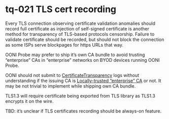 # tq-021 TLS cert recording

Every TLS connection observing certificate validation anomalies should record
full certificate as injection of self-signed certificate is another method for
transparency of TLS-based protocols censorship. Failure to validate certificate
should be recorded, but should not block the connection as some ISPs serve
blockpages for https URLs that way.

OONI Probe may prefer to ship it’s own CA bundle to avoid trusting “enterprise”
CAs in “enterprise” networks on BYOD devices running OONI Probe.

OONI should not submit to [CertificateTransparency](https://www.certificate-transparency.org/how-ct-works)
logs without understanding if the issuing CA is
[Locally-trusted “enterprise” CA](https://chromium.googlesource.com/chromium/src/+/master/net/docs/certificate-transparency.md#Certificate-Transparency-for-Enterprises)
or not. It may be not trivial to implement while shipping own CA bundle.

TLS1.3 will require certificate being exported from TLS library as TLS1.3 encrypts it on the wire.

TBD: it’s unclear if TLS certificates recording should be always-on feature.
